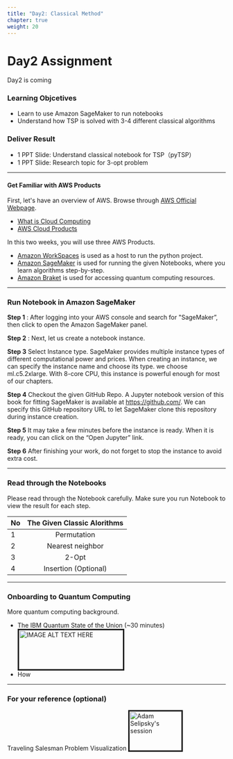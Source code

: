 ```yaml
---
title: "Day2: Classical Method"
chapter: true
weight: 20
---
```


# Day2 Assignment

Day2 is coming

### Learning Objcetives
- Learn to use Amazon SageMaker to run notebooks
- Understand how TSP is solved with 3-4 different classical algorithms

### Deliver Result
- 1 PPT Slide: Understand classical notebook for TSP（pyTSP）
- 1 PPT Slide: Research topic for 3-opt problem

---

#### Get Familiar with AWS Products

First, let's have an overview of AWS. Browse through [AWS Official Webpage](https://aws.amazon.com/). 

* [What is Cloud Computing](https://aws.amazon.com/what-is-cloud-computing/?nc1=f_cc)
* [AWS Cloud Products](https://aws.amazon.com/products/) 

In this two weeks, you will use three AWS Products. 

 * [Amazon WorkSpaces](https://aws.amazon.com/workspaces/) is used as a host to run the python project.
 * [Amazon SageMaker](https://aws.amazon.com/sagemaker/) is used for running the given Notebooks, where you learn algorithms step-by-step.
 * [Amazon Braket](https://aws.amazon.com/braket/) is used for accessing quantum computing resources. 


---

### Run Notebook in Amazon SageMaker


**Step 1**  : After logging into your AWS console and search for "SageMaker”, then click to open the Amazon SageMaker panel.

**Step 2** : Next, let us create a notebook instance.

**Step 3** Select Instance type. SageMaker provides multiple instance types of different computational power and prices. When creating an instance, we can specify the instance name and choose its type. we choose ml.c5.2xlarge. With 8-core CPU, this instance is powerful enough for most of our chapters.

**Step 4** Checkout the given GitHub Repo. A Jupyter notebook version of this book for fitting SageMaker is available at https://github.com/. We can specify this GitHub repository URL to let SageMaker clone this repository during instance creation.

**Step 5** It may take a few minutes before the instance is ready. When it is ready, you can click on the “Open Jupyter” link.

**Step 6** After finishing your work, do not forget to stop the instance to avoid extra cost.

---
### Read through the Notebooks

Please read through the Notebook carefully. Make sure you run Notebook to view the result for each step. 

| No | The Given Classic Alorithms |
| ---|:-------------:|
| 1  | Permutation   |
| 2  | Nearest neighbor   |
| 3  | 2-Opt  |
| 4  | Insertion (Optional)   |

---
### Onboarding to Quantum Computing

More quantum computing background.

* The IBM Quantum State of the Union (~30 minutes)
<a href="http://www.youtube.com/watch?feature=player_embedded&v=-qBrLqvESNM
" target="_blank"><img src="http://img.youtube.com/vi/-qBrLqvESNM/0.jpg" 
alt="IMAGE ALT TEXT HERE" width="240" height="90" border="3" /></a>
* How 

---
### For your reference (optional)
Traveling Salesman Problem Visualization
<a href="http://www.youtube.com/watch?feature=player_embedded&v=SC5CX8drAtU
" target="_blank"><img src="http://img.youtube.com/vi/SC5CX8drAtU/0.jpg" 
alt="Adam Selipsky's session" width="120" height="90" border="3" /></a>
